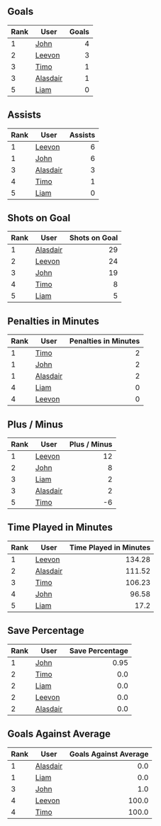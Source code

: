 ## Goals
| Rank | User | Goals |
| :--- | ---- | ---------: |
| 1 | [John](https://github.com/llevasseur/world-juniors-2022/blob/master/ROSTERS.md#John) |  4 |
| 2 | [Leevon](https://github.com/llevasseur/world-juniors-2022/blob/master/ROSTERS.md#Leevon) |  3 |
| 3 | [Timo](https://github.com/llevasseur/world-juniors-2022/blob/master/ROSTERS.md#Timo) |  1 |
| 3 | [Alasdair](https://github.com/llevasseur/world-juniors-2022/blob/master/ROSTERS.md#Alasdair) |  1 |
| 5 | [Liam](https://github.com/llevasseur/world-juniors-2022/blob/master/ROSTERS.md#Liam) |  0 |
## Assists
| Rank | User | Assists |
| :--- | ---- | ---------: |
| 1 | [Leevon](https://github.com/llevasseur/world-juniors-2022/blob/master/ROSTERS.md#Leevon) |  6 |
| 1 | [John](https://github.com/llevasseur/world-juniors-2022/blob/master/ROSTERS.md#John) |  6 |
| 3 | [Alasdair](https://github.com/llevasseur/world-juniors-2022/blob/master/ROSTERS.md#Alasdair) |  3 |
| 4 | [Timo](https://github.com/llevasseur/world-juniors-2022/blob/master/ROSTERS.md#Timo) |  1 |
| 5 | [Liam](https://github.com/llevasseur/world-juniors-2022/blob/master/ROSTERS.md#Liam) |  0 |
## Shots on Goal
| Rank | User | Shots on Goal |
| :--- | ---- | ---------: |
| 1 | [Alasdair](https://github.com/llevasseur/world-juniors-2022/blob/master/ROSTERS.md#Alasdair) |  29 |
| 2 | [Leevon](https://github.com/llevasseur/world-juniors-2022/blob/master/ROSTERS.md#Leevon) |  24 |
| 3 | [John](https://github.com/llevasseur/world-juniors-2022/blob/master/ROSTERS.md#John) |  19 |
| 4 | [Timo](https://github.com/llevasseur/world-juniors-2022/blob/master/ROSTERS.md#Timo) |  8 |
| 5 | [Liam](https://github.com/llevasseur/world-juniors-2022/blob/master/ROSTERS.md#Liam) |  5 |
## Penalties in Minutes
| Rank | User | Penalties in Minutes |
| :--- | ---- | ---------: |
| 1 | [Timo](https://github.com/llevasseur/world-juniors-2022/blob/master/ROSTERS.md#Timo) |  2 |
| 1 | [John](https://github.com/llevasseur/world-juniors-2022/blob/master/ROSTERS.md#John) |  2 |
| 1 | [Alasdair](https://github.com/llevasseur/world-juniors-2022/blob/master/ROSTERS.md#Alasdair) |  2 |
| 4 | [Liam](https://github.com/llevasseur/world-juniors-2022/blob/master/ROSTERS.md#Liam) |  0 |
| 4 | [Leevon](https://github.com/llevasseur/world-juniors-2022/blob/master/ROSTERS.md#Leevon) |  0 |
## Plus / Minus
| Rank | User | Plus / Minus |
| :--- | ---- | ---------: |
| 1 | [Leevon](https://github.com/llevasseur/world-juniors-2022/blob/master/ROSTERS.md#Leevon) |  12 |
| 2 | [John](https://github.com/llevasseur/world-juniors-2022/blob/master/ROSTERS.md#John) |  8 |
| 3 | [Liam](https://github.com/llevasseur/world-juniors-2022/blob/master/ROSTERS.md#Liam) |  2 |
| 3 | [Alasdair](https://github.com/llevasseur/world-juniors-2022/blob/master/ROSTERS.md#Alasdair) |  2 |
| 5 | [Timo](https://github.com/llevasseur/world-juniors-2022/blob/master/ROSTERS.md#Timo) |  -6 |
## Time Played in Minutes
| Rank | User | Time Played in Minutes |
| :--- | ---- | ---------: |
| 1 | [Leevon](https://github.com/llevasseur/world-juniors-2022/blob/master/ROSTERS.md#Leevon) |  134.28 |
| 2 | [Alasdair](https://github.com/llevasseur/world-juniors-2022/blob/master/ROSTERS.md#Alasdair) |  111.52 |
| 3 | [Timo](https://github.com/llevasseur/world-juniors-2022/blob/master/ROSTERS.md#Timo) |  106.23 |
| 4 | [John](https://github.com/llevasseur/world-juniors-2022/blob/master/ROSTERS.md#John) |  96.58 |
| 5 | [Liam](https://github.com/llevasseur/world-juniors-2022/blob/master/ROSTERS.md#Liam) |  17.2 |
## Save Percentage
| Rank | User | Save Percentage |
| :--- | ---- | ---------: |
| 1 | [John](https://github.com/llevasseur/world-juniors-2022/blob/master/ROSTERS.md#John) |  0.95 |
| 2 | [Timo](https://github.com/llevasseur/world-juniors-2022/blob/master/ROSTERS.md#Timo) |  0.0 |
| 2 | [Liam](https://github.com/llevasseur/world-juniors-2022/blob/master/ROSTERS.md#Liam) |  0.0 |
| 2 | [Leevon](https://github.com/llevasseur/world-juniors-2022/blob/master/ROSTERS.md#Leevon) |  0.0 |
| 2 | [Alasdair](https://github.com/llevasseur/world-juniors-2022/blob/master/ROSTERS.md#Alasdair) |  0.0 |
## Goals Against Average
| Rank | User | Goals Against Average |
| :--- | ---- | ---------: |
| 1 | [Alasdair](https://github.com/llevasseur/world-juniors-2022/blob/master/ROSTERS.md#Alasdair) |  0.0 |
| 1 | [Liam](https://github.com/llevasseur/world-juniors-2022/blob/master/ROSTERS.md#Liam) |  0.0 |
| 3 | [John](https://github.com/llevasseur/world-juniors-2022/blob/master/ROSTERS.md#John) |  1.0 |
| 4 | [Leevon](https://github.com/llevasseur/world-juniors-2022/blob/master/ROSTERS.md#Leevon) |  100.0 |
| 4 | [Timo](https://github.com/llevasseur/world-juniors-2022/blob/master/ROSTERS.md#Timo) |  100.0 |